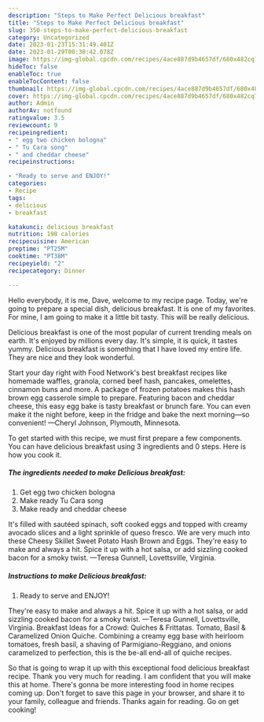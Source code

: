 ```yaml
---
description: "Steps to Make Perfect Delicious breakfast"
title: "Steps to Make Perfect Delicious breakfast"
slug: 350-steps-to-make-perfect-delicious-breakfast
category: Uncategorized
date: 2023-01-23T15:31:49.401Z
date: 2023-01-29T00:30:42.078Z
image: https://img-global.cpcdn.com/recipes/4ace887d9b4657df/680x482cq70/delicious-breakfast-recipe-main-photo.jpg
hideToc: false
enableToc: true
enableTocContent: false
thumbnail: https://img-global.cpcdn.com/recipes/4ace887d9b4657df/680x482cq70/delicious-breakfast-recipe-main-photo.jpg
cover: https://img-global.cpcdn.com/recipes/4ace887d9b4657df/680x482cq70/delicious-breakfast-recipe-main-photo.jpg
author: Admin
authorAv: notfound
ratingvalue: 3.5
reviewcount: 9
recipeingredient:
- " egg two chicken bologna"
- " Tu Cara song"
- " and cheddar cheese"
recipeinstructions:

- "Ready to serve and ENJOY!"
categories:
- Recipe
tags:
- delicious
- breakfast

katakunci: delicious breakfast 
nutrition: 198 calories
recipecuisine: American
preptime: "PT25M"
cooktime: "PT38M"
recipeyield: "2"
recipecategory: Dinner

---
```



Hello everybody, it is me, Dave, welcome to my recipe page. Today, we're going to prepare a special dish, delicious breakfast. It is one of my favorites. For mine, I am going to make it a little bit tasty. This will be really delicious.

Delicious breakfast is one of the most popular of current trending meals on earth. It's enjoyed by millions every day. It's simple, it is quick, it tastes yummy. Delicious breakfast is something that I have loved my entire life. They are nice and they look wonderful.

Start your day right with Food Network&#39;s best breakfast recipes like homemade waffles, granola, corned beef hash, pancakes, omelettes, cinnamon buns and more. A package of frozen potatoes makes this hash brown egg casserole simple to prepare. Featuring bacon and cheddar cheese, this easy egg bake is tasty breakfast or brunch fare. You can even make it the night before, keep in the fridge and bake the next morning—so convenient! —Cheryl Johnson, Plymouth, Minnesota.


To get started with this recipe, we must first prepare a few components. You can have delicious breakfast using 3 ingredients and 0 steps. Here is how you cook it.

<!--inarticleads1-->

##### The ingredients needed to make Delicious breakfast:

1. Get  egg two chicken bologna
1. Make ready  Tu Cara song
1. Make ready  and cheddar cheese


It&#39;s filled with sautéed spinach, soft cooked eggs and topped with creamy avocado slices and a light sprinkle of queso fresco. We are very much into these Cheesy Skillet Sweet Potato Hash Brown and Eggs. They&#39;re easy to make and always a hit. Spice it up with a hot salsa, or add sizzling cooked bacon for a smoky twist. —Teresa Gunnell, Lovettsville, Virginia. 

<!--inarticleads2-->

##### Instructions to make Delicious breakfast:


1. Ready to serve and ENJOY!

They&#39;re easy to make and always a hit. Spice it up with a hot salsa, or add sizzling cooked bacon for a smoky twist. —Teresa Gunnell, Lovettsville, Virginia. Breakfast Ideas for a Crowd: Quiches &amp; Frittatas. Tomato, Basil &amp; Caramelized Onion Quiche. Combining a creamy egg base with heirloom tomatoes, fresh basil, a shaving of Parmigiano-Reggiano, and onions caramelized to perfection, this is the be-all end-all of quiche recipes. 

So that is going to wrap it up with this exceptional food delicious breakfast recipe. Thank you very much for reading. I am confident that you will make this at home. There's gonna be more interesting food in home recipes coming up. Don't forget to save this page in your browser, and share it to your family, colleague and friends. Thanks again for reading. Go on get cooking!
